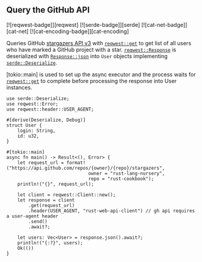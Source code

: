 ## Query the GitHub API

[![reqwest-badge]][reqwest] [![serde-badge]][serde] [![cat-net-badge]][cat-net] [![cat-encoding-badge]][cat-encoding]

Queries GitHub [stargazers API v3](https://developer.github.com/v3/activity/starring/#list-stargazers)
with [`reqwest::get`] to get list of all users who have marked a GitHub project with a star. 
[`reqwest::Response`] is deserialized with [`Response::json`] into `User` objects implementing [`serde::Deserialize`].

[tokio::main] is used to set up the async executor and the process waits for [`reqwest::get`] to complete before
processing the response into User instances.

```rust,edition2024,no_run
use serde::Deserialize;
use reqwest::Error;
use reqwest::header::USER_AGENT;

#[derive(Deserialize, Debug)]
struct User {
    login: String,
    id: u32,
}

#[tokio::main]
async fn main() -> Result<(), Error> {
    let request_url = format!("https://api.github.com/repos/{owner}/{repo}/stargazers",
                              owner = "rust-lang-nursery",
                              repo = "rust-cookbook");
    println!("{}", request_url);
    
    let client = reqwest::Client::new();
    let response = client
        .get(request_url)
        .header(USER_AGENT, "rust-web-api-client") // gh api requires a user-agent header
        .send()
        .await?;

    let users: Vec<User> = response.json().await?;
    println!("{:?}", users);
    Ok(())
}
```

[`reqwest::get`]: https://docs.rs/reqwest/*/reqwest/fn.get.html
[`reqwest::Response`]: https://docs.rs/reqwest/*/reqwest/struct.Response.html
[`Response::json`]: https://docs.rs/reqwest/*/reqwest/struct.Response.html#method.json
[`serde::Deserialize`]: https://docs.rs/serde/*/serde/trait.Deserialize.html
